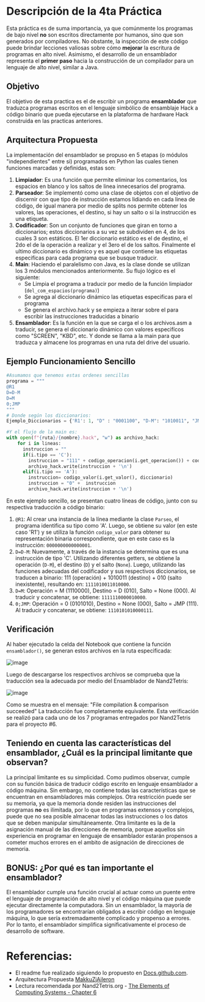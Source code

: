 # Descripción de la 4ta Práctica

Esta práctica es de suma importancia, ya que comúnmente los programas de bajo nivel **no** son escritos directamente por humanos, sino que son generados por compiladores. No obstante, la inspección de este código puede brindar lecciones valiosas sobre cómo **mejorar** la escritura de programas en alto nivel. Asimismo, el desarrollo de un ensamblador representa el **primer paso** hacia la construcción de un compilador para un lenguaje de alto nivel, similar a Java.

## Objetivo
El objetivo de esta practica es el de escribir un programa **ensamblador** que traduzca programas escritos en el lenguaje simbólico de ensamblaje Hack a código binario que pueda ejecutarse en la plataforma de hardware Hack construida en las practicas anteriores.

## Arquitectura Propuesta
La implementación del ensamblador se propuso en 5 etapas (o módulos "independientes" entre si) programados en Python las cuales tienen funciones marcadas y definidas, estas son:
1. **Limpiador**: Es una función que permite eliminar los comentarios, los espacios en blanco y los saltos de linea innecesarios del programa.
2. **Parseador**: Se implementó como una clase de objetos con el objetivo de discernir con que tipo de instrucción estamos lidiando en cada linea de código, de igual manera por medio de splits nos permite obtener los valores, las operaciones, el destino, si hay un salto o si la instrucción es una etiqueta.
3. **Codificador**: Son un conjunto de funciones que giran en torno a diccionarios; estos diccionarios a su vez se subdividen en 4, de los cuales 3 son estáticos. El 1er diccionario estático es el de destino, el 2do el de la operación a realizar y el 3ero el de los saltos. Finalmente el ultimo diccionario es dinámico y es aquel que contiene las etiquetas especificas para cada programa que se busque traducir.
4. **Main**: Haciendo el paralelismo con Java, es la clase donde se utilizan los 3 módulos mencionados anteriormente. Su flujo lógico es el siguiente:
   - Se Limpia el programa a traducir por medio de la función limpiador (`del_com_espacios(programa)`)
   - Se agrega al diccionario dinámico las etiquetas especificas para el programa
   - Se genera el archivo.hack y se empieza a iterar sobre el para escribir las instrucciones traducidas a binario
5. **Ensamblador**: Es la función en la que se carga el o los archivos.asm a traducir, se genera el diccionario dinámico con valores especifícos como "SCREEN", "KBD", etc. Y donde se llama a la main para que traduzca y almacene los programas en una ruta del drive del usuario.

## Ejemplo Funcionamiento Sencillo
```Python
#Asumamos que tenemos estas ordenes sencillas
programa = """
@R1
D=D-M
D=M
0;JMP
"""
# Donde según los diccionarios:
Ejemplo_Diccionarios = {'R1': 1, "D" : "0001100", "D-M": "1010011", "JMP" : "111"} #Si un valor es None -> 000

#Y el flujo de la main es:
with open(f"{ruta}/{nombre}.hack", "w") as archivo_hack:
    for i in lineas:
      instruccion = ""
      if(i.tipo == 'C'):
        instruccion = "111" + codigo_operacion(i.get_operacion()) + codigo_destino(i.get_destino()) + codigo_salto(i.get_salto())
        archivo_hack.write(instruccion + '\n')
      elif(i.tipo == 'A'):
        instruccion= codigo_valor(i.get_valor(), diccionario)
        instruccion = "0" +  instruccion
        archivo_hack.write(instruccion + '\n')
```
En este ejemplo sencillo, se presentan cuatro líneas de código, junto con su respectiva traducción a código binario:

1. `@R1`: Al crear una instancia de la línea mediante la clase `Parseo`, el programa identifica su tipo como 'A'. Luego, se obtiene su valor (en este caso 'R1') y se utiliza la función `codigo_valor` para obtener su representación binaria correspondiente, que en este caso es la instrucción: `0000000000000001`.
2. `D=D-M`: Nuevamente, a través de la instancia se determina que es una instrucción de tipo 'C'. Utilizando diferentes getters, se obtiene la operación (`D-M`), el destino (`D`) y el salto (`None`). Luego, utilizando las funciones adecuadas del codificador y sus respectivos diccionarios, se traducen a binario: 111 (operación) + 1010011 (destino) + 010 (salto inexistente), resultando en: `1111010011010000`.
3. `D=M`: Operación = M (1110000), Destino = D (010), Salto = None (000). Al traducir y concatenar, se obtiene: `1111110000010000`.
4. `0;JMP`: Operación = 0 (0101010), Destino = None (000), Salto = JMP (111). Al traducir y concatenar, se obtiene: `1110101010000111`.

## Verificación
Al haber ejecutado la celda del Notebook que contiene la función `ensamblador()`, se generan estos archivos en la ruta especificada:

![image](https://github.com/JuanDavidSaavedra/WolfPack-Devs/assets/128198245/b159029f-5614-474d-8256-8669523c67f4)

Luego de descargarse los respectivos archivos se comprueba que la traducción sea la adecuada por medio del Ensamblador de Nand2Tetris:

![image](https://github.com/JuanDavidSaavedra/WolfPack-Devs/assets/128198245/b7468c21-e69a-428d-8a66-ae6f26b03dac)

Como se muestra en el mensaje: "File compilation & comparison succeeded" La traducción fue completamente equivalente. Esta verificación se realizó para cada uno de los 7 programas entregados por Nand2Tetris para el proyecto #6.

## Teniendo en cuenta las características del ensamblador, ¿Cuál es la principal limitante que observan?

La principal limitante es su simplicidad. Como pudimos observar, cumple con su función básica de traducir código escrito en lenguaje ensamblador a código máquina. Sin embargo, no contiene todas las características que se encuentran en ensambladores más complejos. Otra restricción puede ser su memoria, ya que la memoria donde residen las instrucciones del programas **no** es ilimitada, por lo que en programas extensos y complejos, puede que no sea posible almacenar todas las instrucciones o los datos que se deben manipular simultáneamente. Otra limitante es la de la asignación manual de las direcciones de memoria, porque aquellos sin experiencia en programar en lenguaje de ensamblador estarán propensos a cometer muchos errores en el ambito de asignación de direcciones de memoria.

## BONUS: ¿Por qué es tan importante el ensamblador?
El ensamblador cumple una función crucial al actuar como un puente entre el lenguaje de programación de alto nivel y el código máquina que puede ejecutar directamente la computadora. Sin un ensamblador, la mayoría de los programadores se encontrarían obligados a escribir código en lenguaje máquina, lo que sería extremadamente complicado y propenso a errores. Por lo tanto, el ensamblador simplifica significativamente el proceso de desarrollo de software.
# Referencias:
- El readme fue realizado siguiendo lo propuesto en [Docs.github.com](https://docs.github.com/es/get-started/writing-on-github/getting-started-with-writing-and-formatting-on-github/basic-writing-and-formatting-syntax#links).
- Arquitectura Propuesta [MakkuZjAileron](https://youtu.be/0y8JPx0ZakY)
- Lectura recomendada por Nand2Tetris.org - [The Elements of Computing Systems - Chapter 6](https://www.nand2tetris.org/_files/ugd/44046b_b73759b866b249a0b3a715bf5a18f668.pdf)
